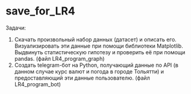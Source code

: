 # save_for_LR4
Задачи:
1) Скачать произвольный набор данных (датасет) и описать его. Визуализировать эти данные при помощи библиотеки Matplotlib. Выдвинуть статистическую гипотезу и проверить её при помощи pandas. (файл LR4_program_graph)
2) Создать telegram-бот на Python, получающий данные по API (в данном случае курс валют и погода в городе Тольятти) и предоставляющий эти данные пользователю. (файл LR4_program_bot)
